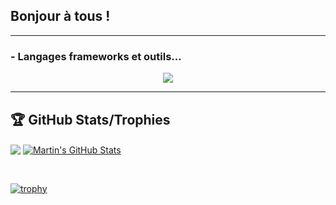 <!--
**AlexisCuvillier/AlexisCuvillier** is a ✨ _special_ ✨ repository because its `README.md` (this file) appears on your GitHub profile.

Here are some ideas to get you started:

- 🔭 I’m currently working on ...
- 🌱 I’m currently learning ...
- 👯 I’m looking to collaborate on ...
- 🤔 I’m looking for help with ...
- 💬 Ask me about ...
- 📫 How to reach me: ...
- 😄 Pronouns: ...
- ⚡ Fun fact: ...
-->

<h2>Bonjour à tous ! </h2>
  
  
 <span style="margin:15px" />
 
 ***
 
### - Langages frameworks et outils...


<p align="center">
  <a href="https://skillicons.dev">
    <img src="https://skillicons.dev/icons?i=vscode,github,html,css,js,ts,react,nodejs,express,docker" />
  </a>
</p>

***

## 🏆 GitHub Stats/Trophies
  
  

  
  <img align="center" src="https://github-readme-stats.vercel.app/api/top-langs/?username=AlexisCuvillier&hide=java,html,tex&title_color=ffffff&text_color=c9cacc&icon_color=2bbc8a&bg_color=1d1f21&langs_count=5" />
  


  
<a href="https://github.com/MartinHeinz/MartinHeinz">
  <img align="center" src="https://github-readme-stats.vercel.app/api?username=AlexisCuvillier&show_icons=true&line_height=27&count_private=true&title_color=ffffff&text_color=c9cacc&icon_color=2bbc8a&bg_color=1d1f21" alt="Martin's GitHub Stats" />
</a>
  
 <br /> <span />
  
[![trophy](https://github-profile-trophy.vercel.app/?username=AlexisCuvillier&theme=onedark)](https://github.com/ryo-ma/github-profile-trophy)  
  

